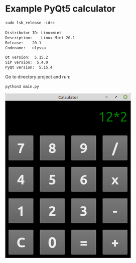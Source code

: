 # Example PyQt5 calculator

~~~
sudo lsb_release -idrc

Distributor ID:	Linuxmint
Description:	Linux Mint 20.1
Release:	20.1
Codename:	ulyssa
~~~

~~~
Qt version:  5.15.2
SIP version:  5.4.0
PyQt version:  5.15.4
~~~

Go to directory project and run:
~~~
python3 main.py
~~~

![#calc](calc.png)